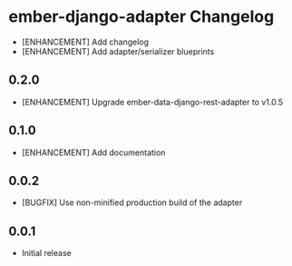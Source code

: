 ember-django-adapter Changelog
==============================

* [ENHANCEMENT] Add changelog
* [ENHANCEMENT] Add adapter/serializer blueprints


0.2.0
-----

* [ENHANCEMENT] Upgrade ember-data-django-rest-adapter to v1.0.5 


0.1.0
-----

* [ENHANCEMENT] Add documentation


0.0.2
-----

* [BUGFIX] Use non-minified production build of the adapter


0.0.1
-----

* Initial release
